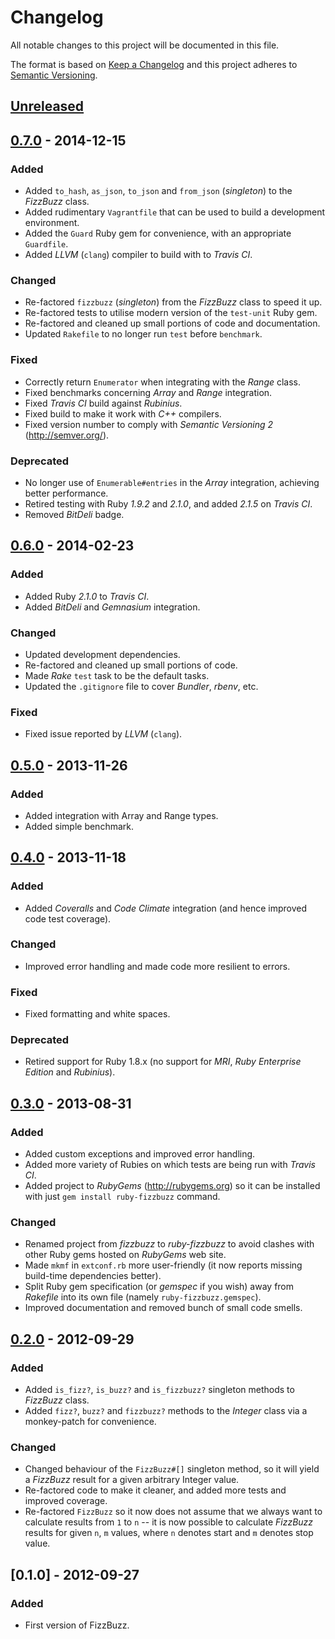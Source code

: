 # Changelog

All notable changes to this project will be documented in this file.

The format is based on [Keep a Changelog](http://keepachangelog.com/en/1.0.0/)
and this project adheres to [Semantic Versioning](http://semver.org/spec/v2.0.0.html).

## [Unreleased]

## [0.7.0] - 2014-12-15
### Added

- Added `to_hash`, `as_json`, `to_json` and `from_json` (_singleton_) to the _FizzBuzz_ class.
- Added rudimentary `Vagrantfile` that can be used to build a development environment.
- Added the `Guard` Ruby gem for convenience, with an appropriate `Guardfile`.
- Added _LLVM_ (`clang`) compiler to build with to _Travis CI_.

### Changed

- Re-factored `fizzbuzz` (_singleton_) from the _FizzBuzz_ class to speed it up.
- Re-factored tests to utilise modern version of the `test-unit` Ruby gem.
- Re-factored and cleaned up small portions of code and documentation.
- Updated `Rakefile` to no longer run `test` before `benchmark`.

### Fixed

- Correctly return `Enumerator` when integrating with the _Range_ class.
- Fixed benchmarks concerning _Array_ and _Range_ integration.
- Fixed _Travis CI_ build against _Rubinius_.
- Fixed build to make it work with _C++_ compilers.
- Fixed version number to comply with _Semantic Versioning 2_ (http://semver.org/).

### Deprecated

- No longer use of `Enumerable#entries` in the _Array_ integration, achieving
better performance.
- Retired testing with Ruby _1.9.2_ and _2.1.0_, and added _2.1.5_ on _Travis CI_.
- Removed _BitDeli_ badge.

## [0.6.0] - 2014-02-23
### Added

- Added Ruby _2.1.0_ to _Travis CI_.
- Added _BitDeli_ and _Gemnasium_ integration.

### Changed

- Updated development dependencies.
- Re-factored and cleaned up small portions of code.
- Made _Rake_ `test` task to be the default tasks.
- Updated the `.gitignore` file to cover _Bundler_, _rbenv_, etc.

### Fixed

- Fixed issue reported by _LLVM_ (`clang`).

## [0.5.0] - 2013-11-26
### Added

- Added integration with Array and Range types.
- Added simple benchmark.

## [0.4.0] - 2013-11-18
### Added

- Added _Coveralls_ and _Code Climate_ integration (and hence improved code test coverage).

### Changed

- Improved error handling and made code more resilient to errors.

### Fixed

- Fixed formatting and white spaces.

### Deprecated

- Retired support for Ruby 1.8.x (no support for _MRI_, _Ruby Enterprise Edition_ and _Rubinius_).

## [0.3.0] - 2013-08-31
### Added

- Added custom exceptions and improved error handling.
- Added more variety of Rubies on which tests are being run with _Travis CI_.
- Added project to _RubyGems_ (http://rubygems.org) so it can be installed with
just `gem install ruby-fizzbuzz` command.

### Changed

- Renamed project from _fizzbuzz_ to _ruby-fizzbuzz_ to avoid clashes with other
Ruby gems hosted on _RubyGems_ web site.
- Made `mkmf` in `extconf.rb` more user-friendly (it now reports missing build-time
dependencies better).
- Split Ruby gem specification (or _gemspec_ if you wish) away from _Rakefile_
into its own file (namely `ruby-fizzbuzz.gemspec`).
- Improved documentation and removed bunch of small code smells.


## [0.2.0] - 2012-09-29
### Added

- Added `is_fizz?`, `is_buzz?` and `is_fizzbuzz?` singleton methods to _FizzBuzz_ class.
- Added `fizz?`, `buzz?` and `fizzbuzz?` methods to the _Integer_ class via a monkey-patch
for convenience.

### Changed

- Changed behaviour of the `FizzBuzz#[]` singleton method, so it will yield a _FizzBuzz_
result for a given arbitrary Integer value.
- Re-factored code to make it cleaner, and added more tests and improved coverage.
- Re-factored `FizzBuzz` so it now does not assume that we always want to calculate
results from `1` to `n` -- it is now possible to calculate _FizzBuzz_ results for
given `n`, `m` values, where `n` denotes start and `m` denotes stop value.

## [0.1.0] - 2012-09-27
### Added

- First version of FizzBuzz.

[Unreleased]: https://github.com/kwilczynski/ruby-fizzbuzz/compare/v0.8.0...HEAD
[0.7.0]: https://github.com/kwilczynski/ruby-fizzbuzz/compare/v0.7.0...v0.8.0
[0.6.0]: https://github.com/kwilczynski/ruby-fizzbuzz/compare/v0.6.0...v0.7.0
[0.5.0]: https://github.com/kwilczynski/ruby-fizzbuzz/compare/v0.4.0...v0.5.0
[0.4.0]: https://github.com/kwilczynski/ruby-fizzbuzz/compare/v0.3.0...v0.4.0
[0.3.0]: https://github.com/kwilczynski/ruby-fizzbuzz/compare/v0.2.0...v0.3.0
[0.2.0]: https://github.com/kwilczynski/ruby-fizzbuzz/compare/v0.1.0...v0.2.0
